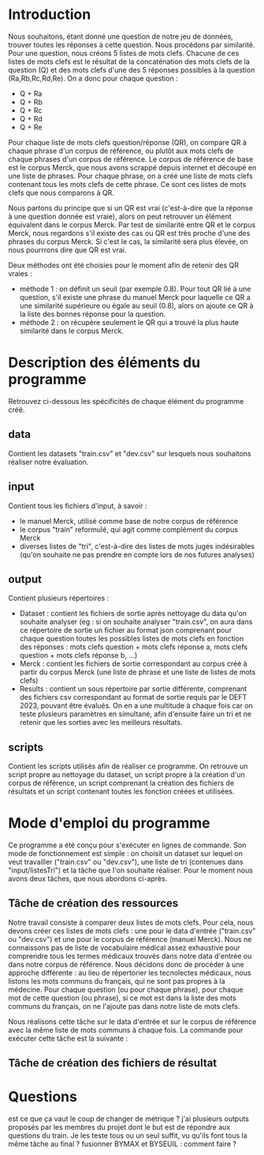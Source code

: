 # Introduction

Nous souhaitons, étant donné une question de notre jeu de données, trouver toutes les réponses à cette question. Nous procédons par similarité. Pour une question, nous créons 5 listes de mots clefs. Chacune de ces listes de mots clefs est le résultat de la concaténation des mots clefs de la question (Q) et des mots clefs d'une des 5 réponses possibles à la question (Ra,Rb,Rc,Rd,Re). On a donc pour chaque question : 

- Q + Ra
- Q + Rb
- Q + Rc
- Q + Rd
- Q + Re

Pour chaque liste de mots clefs question/réponse (QR), on compare QR à chaque phrase d'un corpus de référence, ou plutôt aux mots clefs de chaque phrases d'un corpus de référence. Le corpus de référence de base est le corpus Merck, que nous avons scrappé depuis internet et découpé en une liste de phrases. Pour chaque phrase, on a créé une liste de mots clefs contenant tous les mots clefs de cette phrase. Ce sont ces listes de mots clefs que nous comparons à QR.

Nous partons du principe que si un QR est vrai (c'est-à-dire que la réponse à une question donnée est vraie), alors on peut retrouver un élément équivalent dans le corpus Merck. Par test de similarité entre QR et le corpus Merck, nous regardons s'il existe des cas ou QR est très proche d'une des phrases du corpus Merck. Si c'est le cas, la similarité sera plus élevée, on nous pourrrons dire que QR est vrai.

Deux méthodes ont été choisies pour le moment afin de retenir des QR vraies : 

- méthode 1 : on définit un seuil (par exemple 0.8). Pour tout QR lié à une question, s'il existe une phrase du manuel Merck pour laquelle ce QR a une similarité supérieure ou égale au seuil (0.8), alors on ajoute ce QR à la liste des bonnes réponse pour la question.
- méthode 2 : on récupère seulement le QR qui a trouvé la plus haute similarité dans le corpus Merck.

# Description des éléments du programme

Retrouvez ci-dessous les spécificités de chaque élément du programme créé.

## data

Contient les datasets "train.csv" et "dev.csv" sur lesquels nous souhaitons réaliser notre évaluation.

## input

Contient tous les fichiers d'input, à savoir :

- le manuel Merck, utilisé comme base de notre corpus de référence
- le corpus "train" reformulé, qui agit comme complément du corpus Merck
- diverses listes de "tri", c'est-à-dire des listes de mots jugés indésirables (qu'on souhaite ne pas prendre en compte lors de nos futures analyses)

## output

Contient plusieurs répertoires :

- Dataset : contient les fichiers de sortie après nettoyage du data qu'on souhaite analyser (eg : si on souhaite analyser "train.csv", on aura dans ce répertoire de sortie un fichier au format json comprenant pour chaque question toutes les possibles listes de mots clefs en fonction des réponses : mots clefs question + mots clefs réponse a, mots clefs question + mots clefs réponse b, ...)
- Merck : contient les fichiers de sortie correspondant au corpus créé à partir du corpus Merck (une liste de phrase et une liste de listes de mots clefs)
- Results : contient un sous répertoire par sortie différente, comprenant des fichiers csv correspondant au format de sortie requis par le DEFT 2023, pouvant être évalués. On en a une multitude à chaque fois car on teste plusieurs paramètres en simultané, afin d'ensuite faire un tri et ne retenir que les sorties avec les meilleurs résultats.

## scripts

Contient les scripts utilisés afin de réaliser ce programme. On retrouve un script propre au nettoyage du dataset, un script propre à la création d'un corpus de référence, un script comprenant la création des fichiers de résultats et un script contenant toutes les fonction créées et utilisées.

# Mode d'emploi du programme

Ce programme a été conçu pour s'exécuter en lignes de commande. Son mode de fonctionnement est simple : on choisit un dataset sur lequel on veut travailler ("train.csv" ou "dev.csv"), une liste de tri (contenues dans "input/listesTri") et la tâche que l'on souhaite réaliser. Pour le moment nous avons deux tâches, que nous abordons ci-après.

## Tâche de création des ressources

Notre travail consiste à comparer deux listes de mots clefs. Pour cela, nous devons créer ces listes de mots clefs : une pour le data d'entrée ("train.csv" ou "dev.csv") et une pour le corpus de référence (manuel Merck). Nous ne connaissons pas de liste de vocabulaire médical assez exhaustive pour comprendre tous les termes médicaux trouvés dans notre data d'entrée ou dans notre corpus de référence. Nous décidons donc de procéder à une approche différente : au lieu de répertorier les tecnolectes médicaux, nous listons les mots communs du français, qui ne sont pas propres à la médecine. Pour chaque question (ou pour chaque phrase), pour chaque mot de cette question (ou phrase), si ce mot est dans la liste des mots communs du français, on ne l'ajoute pas dans notre liste de mots clefs.

Nous réalisons cette tâche sur le data d'entrée et sur le corpus de référence avec la même liste de mots communs à chaque fois. La commande pour exécuter cette tâche est la suivante : 



## Tâche de création des fichiers de résultat

# Questions

est ce que ça vaut le coup de changer de métrique ?
j'ai plusieurs outputs proposés par les membres du projet dont le but est de répondre aux questions du train. Je les teste tous ou un seul suffit, vu qu'ils font tous la même tâche au final ?
fusionner BYMAX et BYSEUIL : comment faire ?
